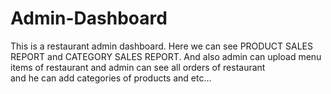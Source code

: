 # Admin-Dashboard

This is a restaurant admin dashboard.
Here we can see PRODUCT SALES REPORT and CATEGORY SALES REPORT.
And also admin can upload menu items of restaurant and admin can see all orders of restaurant  
and he can add categories of products and etc...
